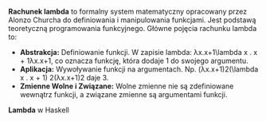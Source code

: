**Rachunek lambda** to formalny system matematyczny opracowany przez Alonzo Churcha do definiowania i manipulowania funkcjami. Jest podstawą teoretyczną programowania funkcyjnego. Główne pojęcia rachunku lambda to:

- **Abstrakcja:** Definiowanie funkcji. W zapisie lambda: λx.x+1\lambda x . x + 1λx.x+1, co oznacza funkcję, która dodaje 1 do swojego argumentu.
- **Aplikacja:** Wywoływanie funkcji na argumentach. Np. (λx.x+1)2(\lambda x . x + 1) 2(λx.x+1)2 daje 3.
- **Zmienne Wolne i Związane:** Wolne zmienne nie są zdefiniowane wewnątrz funkcji, a związane zmienne są argumentami funkcji.


**Lambda** w Haskell